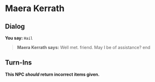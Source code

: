 # Maera Kerrath


## Dialog

**You say:** `Hail`



>**Maera Kerrath says:** Well met. friend.  May I be of assistance?
end



## Turn-Ins



**This NPC *should* return incorrect items given.**





